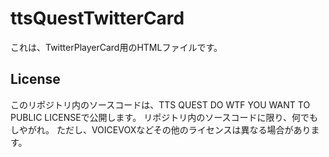 # ttsQuestTwitterCard

これは、TwitterPlayerCard用のHTMLファイルです。

## License

このリポジトリ内のソースコードは、TTS QUEST DO WTF YOU WANT TO PUBLIC LICENSEで公開します。
リポジトリ内のソースコードに限り、何でもしやがれ。
ただし、VOICEVOXなどその他のライセンスは異なる場合があります。
